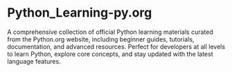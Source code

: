 # Python_Learning-py.org
A comprehensive collection of official Python learning materials curated from the Python.org website, including beginner guides, tutorials, documentation, and advanced resources. Perfect for developers at all levels to learn Python, explore core concepts, and stay updated with the latest language features.

